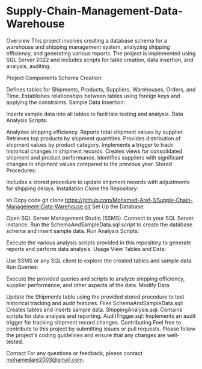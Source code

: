 # Supply-Chain-Management-Data-Warehouse
Overview
This project involves creating a database schema for a warehouse and shipping management system, analyzing shipping efficiency, and generating various reports. The project is implemented using SQL Server 2022 and includes scripts for table creation, data insertion, and analysis, auditing.

Project Components
Schema Creation:

Defines tables for Shipments, Products, Suppliers, Warehouses, Orders, and Time.
Establishes relationships between tables using foreign keys and applying the constraints.
Sample Data Insertion:

Inserts sample data into all tables to facilitate testing and analysis.
Data Analysis Scripts:

Analyzes shipping efficiency.
Reports total shipment values by supplier.
Retrieves top products by shipment quantities.
Provides distribution of shipment values by product category.
Implements a trigger to track historical changes in shipment records.
Creates views for consolidated shipment and product performance.
Identifies suppliers with significant changes in shipment values compared to the previous year.
Stored Procedures:

Includes a stored procedure to update shipment records with adjustments for shipping delays.
Installation
Clone the Repository:

sh
Copy code
git clone https://github.com/Mohamed-Aref-1/Supply-Chain-Management-Data-Warehouse.git
Set Up the Database:

Open SQL Server Management Studio (SSMS).
Connect to your SQL Server instance.
Run the SchemaAndSampleData.sql script to create the database schema and insert sample data.
Run Analysis Scripts:

Execute the various analysis scripts provided in this repository to generate reports and perform data analysis.
Usage
View Tables and Data:

Use SSMS or any SQL client to explore the created tables and sample data.
Run Queries:

Execute the provided queries and scripts to analyze shipping efficiency, supplier performance, and other aspects of the data.
Modify Data:

Update the Shipments table using the provided stored procedure to test historical tracking and audit features.
Files
SchemaAndSampleData.sql: Creates tables and inserts sample data.
ShippingAnalysis.sql: Contains scripts for data analysis and reporting.
AuditTrigger.sql: Implements an audit trigger for tracking shipment record changes.
Contributing
Feel free to contribute to this project by submitting issues or pull requests. Please follow the project's coding guidelines and ensure that any changes are well-tested.


Contact
For any questions or feedback, please contact mohamedare2003@gmail.com.

